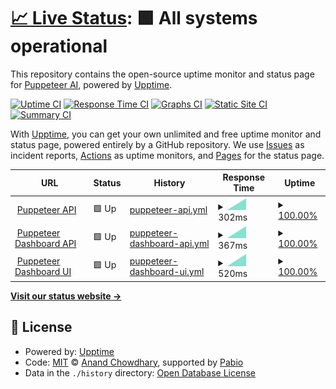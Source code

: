 # [📈 Live Status](https://Puppeteer-ai.github.io/upptime): <!--live status--> **🟩 All systems operational**

This repository contains the open-source uptime monitor and status page for [Puppeteer AI](https://puppeteerai.com), powered by [Upptime](https://github.com/upptime/upptime).

[![Uptime CI](https://github.com/Puppeteer-ai/upptime/workflows/Uptime%20CI/badge.svg)](https://github.com/Puppeteer-ai/upptime/actions?query=workflow%3A%22Uptime+CI%22)
[![Response Time CI](https://github.com/Puppeteer-ai/upptime/workflows/Response%20Time%20CI/badge.svg)](https://github.com/Puppeteer-ai/upptime/actions?query=workflow%3A%22Response+Time+CI%22)
[![Graphs CI](https://github.com/Puppeteer-ai/upptime/workflows/Graphs%20CI/badge.svg)](https://github.com/Puppeteer-ai/upptime/actions?query=workflow%3A%22Graphs+CI%22)
[![Static Site CI](https://github.com/Puppeteer-ai/upptime/workflows/Static%20Site%20CI/badge.svg)](https://github.com/Puppeteer-ai/upptime/actions?query=workflow%3A%22Static+Site+CI%22)
[![Summary CI](https://github.com/Puppeteer-ai/upptime/workflows/Summary%20CI/badge.svg)](https://github.com/Puppeteer-ai/upptime/actions?query=workflow%3A%22Summary+CI%22)

With [Upptime](https://upptime.js.org), you can get your own unlimited and free uptime monitor and status page, powered entirely by a GitHub repository. We use [Issues](https://github.com/Puppeteer-ai/upptime/issues) as incident reports, [Actions](https://github.com/Puppeteer-ai/upptime/actions) as uptime monitors, and [Pages](https://Puppeteer-ai.github.io/upptime) for the status page.

<!--start: status pages-->
<!-- This summary is generated by Upptime (https://github.com/upptime/upptime) -->
<!-- Do not edit this manually, your changes will be overwritten -->
<!-- prettier-ignore -->
| URL | Status | History | Response Time | Uptime |
| --- | ------ | ------- | ------------- | ------ |
| <img alt="" src="https://icons.duckduckgo.com/ip3/api.puppeteerai.com.ico" height="13"> [Puppeteer API](https://api.puppeteerai.com/) | 🟩 Up | [puppeteer-api.yml](https://github.com/Puppeteer-ai/upptime/commits/HEAD/history/puppeteer-api.yml) | <details><summary><img alt="Response time graph" src="./graphs/puppeteer-api/response-time-week.png" height="20"> 302ms</summary><br><a href="https://status.puppeteerai.com/history/puppeteer-api"><img alt="Response time 302" src="https://img.shields.io/endpoint?url=https%3A%2F%2Fraw.githubusercontent.com%2FPuppeteer-ai%2Fupptime%2FHEAD%2Fapi%2Fpuppeteer-api%2Fresponse-time.json"></a><br><a href="https://status.puppeteerai.com/history/puppeteer-api"><img alt="24-hour response time 302" src="https://img.shields.io/endpoint?url=https%3A%2F%2Fraw.githubusercontent.com%2FPuppeteer-ai%2Fupptime%2FHEAD%2Fapi%2Fpuppeteer-api%2Fresponse-time-day.json"></a><br><a href="https://status.puppeteerai.com/history/puppeteer-api"><img alt="7-day response time 302" src="https://img.shields.io/endpoint?url=https%3A%2F%2Fraw.githubusercontent.com%2FPuppeteer-ai%2Fupptime%2FHEAD%2Fapi%2Fpuppeteer-api%2Fresponse-time-week.json"></a><br><a href="https://status.puppeteerai.com/history/puppeteer-api"><img alt="30-day response time 302" src="https://img.shields.io/endpoint?url=https%3A%2F%2Fraw.githubusercontent.com%2FPuppeteer-ai%2Fupptime%2FHEAD%2Fapi%2Fpuppeteer-api%2Fresponse-time-month.json"></a><br><a href="https://status.puppeteerai.com/history/puppeteer-api"><img alt="1-year response time 302" src="https://img.shields.io/endpoint?url=https%3A%2F%2Fraw.githubusercontent.com%2FPuppeteer-ai%2Fupptime%2FHEAD%2Fapi%2Fpuppeteer-api%2Fresponse-time-year.json"></a></details> | <details><summary><a href="https://status.puppeteerai.com/history/puppeteer-api">100.00%</a></summary><a href="https://status.puppeteerai.com/history/puppeteer-api"><img alt="All-time uptime 100.00%" src="https://img.shields.io/endpoint?url=https%3A%2F%2Fraw.githubusercontent.com%2FPuppeteer-ai%2Fupptime%2FHEAD%2Fapi%2Fpuppeteer-api%2Fuptime.json"></a><br><a href="https://status.puppeteerai.com/history/puppeteer-api"><img alt="24-hour uptime 100.00%" src="https://img.shields.io/endpoint?url=https%3A%2F%2Fraw.githubusercontent.com%2FPuppeteer-ai%2Fupptime%2FHEAD%2Fapi%2Fpuppeteer-api%2Fuptime-day.json"></a><br><a href="https://status.puppeteerai.com/history/puppeteer-api"><img alt="7-day uptime 100.00%" src="https://img.shields.io/endpoint?url=https%3A%2F%2Fraw.githubusercontent.com%2FPuppeteer-ai%2Fupptime%2FHEAD%2Fapi%2Fpuppeteer-api%2Fuptime-week.json"></a><br><a href="https://status.puppeteerai.com/history/puppeteer-api"><img alt="30-day uptime 100.00%" src="https://img.shields.io/endpoint?url=https%3A%2F%2Fraw.githubusercontent.com%2FPuppeteer-ai%2Fupptime%2FHEAD%2Fapi%2Fpuppeteer-api%2Fuptime-month.json"></a><br><a href="https://status.puppeteerai.com/history/puppeteer-api"><img alt="1-year uptime 100.00%" src="https://img.shields.io/endpoint?url=https%3A%2F%2Fraw.githubusercontent.com%2FPuppeteer-ai%2Fupptime%2FHEAD%2Fapi%2Fpuppeteer-api%2Fuptime-year.json"></a></details>
| <img alt="" src="https://icons.duckduckgo.com/ip3/dashboard-api.puppeteerai.com.ico" height="13"> [Puppeteer Dashboard API](https://dashboard-api.puppeteerai.com/api/health) | 🟩 Up | [puppeteer-dashboard-api.yml](https://github.com/Puppeteer-ai/upptime/commits/HEAD/history/puppeteer-dashboard-api.yml) | <details><summary><img alt="Response time graph" src="./graphs/puppeteer-dashboard-api/response-time-week.png" height="20"> 367ms</summary><br><a href="https://status.puppeteerai.com/history/puppeteer-dashboard-api"><img alt="Response time 367" src="https://img.shields.io/endpoint?url=https%3A%2F%2Fraw.githubusercontent.com%2FPuppeteer-ai%2Fupptime%2FHEAD%2Fapi%2Fpuppeteer-dashboard-api%2Fresponse-time.json"></a><br><a href="https://status.puppeteerai.com/history/puppeteer-dashboard-api"><img alt="24-hour response time 367" src="https://img.shields.io/endpoint?url=https%3A%2F%2Fraw.githubusercontent.com%2FPuppeteer-ai%2Fupptime%2FHEAD%2Fapi%2Fpuppeteer-dashboard-api%2Fresponse-time-day.json"></a><br><a href="https://status.puppeteerai.com/history/puppeteer-dashboard-api"><img alt="7-day response time 367" src="https://img.shields.io/endpoint?url=https%3A%2F%2Fraw.githubusercontent.com%2FPuppeteer-ai%2Fupptime%2FHEAD%2Fapi%2Fpuppeteer-dashboard-api%2Fresponse-time-week.json"></a><br><a href="https://status.puppeteerai.com/history/puppeteer-dashboard-api"><img alt="30-day response time 367" src="https://img.shields.io/endpoint?url=https%3A%2F%2Fraw.githubusercontent.com%2FPuppeteer-ai%2Fupptime%2FHEAD%2Fapi%2Fpuppeteer-dashboard-api%2Fresponse-time-month.json"></a><br><a href="https://status.puppeteerai.com/history/puppeteer-dashboard-api"><img alt="1-year response time 367" src="https://img.shields.io/endpoint?url=https%3A%2F%2Fraw.githubusercontent.com%2FPuppeteer-ai%2Fupptime%2FHEAD%2Fapi%2Fpuppeteer-dashboard-api%2Fresponse-time-year.json"></a></details> | <details><summary><a href="https://status.puppeteerai.com/history/puppeteer-dashboard-api">100.00%</a></summary><a href="https://status.puppeteerai.com/history/puppeteer-dashboard-api"><img alt="All-time uptime 100.00%" src="https://img.shields.io/endpoint?url=https%3A%2F%2Fraw.githubusercontent.com%2FPuppeteer-ai%2Fupptime%2FHEAD%2Fapi%2Fpuppeteer-dashboard-api%2Fuptime.json"></a><br><a href="https://status.puppeteerai.com/history/puppeteer-dashboard-api"><img alt="24-hour uptime 100.00%" src="https://img.shields.io/endpoint?url=https%3A%2F%2Fraw.githubusercontent.com%2FPuppeteer-ai%2Fupptime%2FHEAD%2Fapi%2Fpuppeteer-dashboard-api%2Fuptime-day.json"></a><br><a href="https://status.puppeteerai.com/history/puppeteer-dashboard-api"><img alt="7-day uptime 100.00%" src="https://img.shields.io/endpoint?url=https%3A%2F%2Fraw.githubusercontent.com%2FPuppeteer-ai%2Fupptime%2FHEAD%2Fapi%2Fpuppeteer-dashboard-api%2Fuptime-week.json"></a><br><a href="https://status.puppeteerai.com/history/puppeteer-dashboard-api"><img alt="30-day uptime 100.00%" src="https://img.shields.io/endpoint?url=https%3A%2F%2Fraw.githubusercontent.com%2FPuppeteer-ai%2Fupptime%2FHEAD%2Fapi%2Fpuppeteer-dashboard-api%2Fuptime-month.json"></a><br><a href="https://status.puppeteerai.com/history/puppeteer-dashboard-api"><img alt="1-year uptime 100.00%" src="https://img.shields.io/endpoint?url=https%3A%2F%2Fraw.githubusercontent.com%2FPuppeteer-ai%2Fupptime%2FHEAD%2Fapi%2Fpuppeteer-dashboard-api%2Fuptime-year.json"></a></details>
| <img alt="" src="https://icons.duckduckgo.com/ip3/dashboard.puppeteerai.com.ico" height="13"> [Puppeteer Dashboard UI](https://dashboard.puppeteerai.com/) | 🟩 Up | [puppeteer-dashboard-ui.yml](https://github.com/Puppeteer-ai/upptime/commits/HEAD/history/puppeteer-dashboard-ui.yml) | <details><summary><img alt="Response time graph" src="./graphs/puppeteer-dashboard-ui/response-time-week.png" height="20"> 520ms</summary><br><a href="https://status.puppeteerai.com/history/puppeteer-dashboard-ui"><img alt="Response time 520" src="https://img.shields.io/endpoint?url=https%3A%2F%2Fraw.githubusercontent.com%2FPuppeteer-ai%2Fupptime%2FHEAD%2Fapi%2Fpuppeteer-dashboard-ui%2Fresponse-time.json"></a><br><a href="https://status.puppeteerai.com/history/puppeteer-dashboard-ui"><img alt="24-hour response time 520" src="https://img.shields.io/endpoint?url=https%3A%2F%2Fraw.githubusercontent.com%2FPuppeteer-ai%2Fupptime%2FHEAD%2Fapi%2Fpuppeteer-dashboard-ui%2Fresponse-time-day.json"></a><br><a href="https://status.puppeteerai.com/history/puppeteer-dashboard-ui"><img alt="7-day response time 520" src="https://img.shields.io/endpoint?url=https%3A%2F%2Fraw.githubusercontent.com%2FPuppeteer-ai%2Fupptime%2FHEAD%2Fapi%2Fpuppeteer-dashboard-ui%2Fresponse-time-week.json"></a><br><a href="https://status.puppeteerai.com/history/puppeteer-dashboard-ui"><img alt="30-day response time 520" src="https://img.shields.io/endpoint?url=https%3A%2F%2Fraw.githubusercontent.com%2FPuppeteer-ai%2Fupptime%2FHEAD%2Fapi%2Fpuppeteer-dashboard-ui%2Fresponse-time-month.json"></a><br><a href="https://status.puppeteerai.com/history/puppeteer-dashboard-ui"><img alt="1-year response time 520" src="https://img.shields.io/endpoint?url=https%3A%2F%2Fraw.githubusercontent.com%2FPuppeteer-ai%2Fupptime%2FHEAD%2Fapi%2Fpuppeteer-dashboard-ui%2Fresponse-time-year.json"></a></details> | <details><summary><a href="https://status.puppeteerai.com/history/puppeteer-dashboard-ui">100.00%</a></summary><a href="https://status.puppeteerai.com/history/puppeteer-dashboard-ui"><img alt="All-time uptime 100.00%" src="https://img.shields.io/endpoint?url=https%3A%2F%2Fraw.githubusercontent.com%2FPuppeteer-ai%2Fupptime%2FHEAD%2Fapi%2Fpuppeteer-dashboard-ui%2Fuptime.json"></a><br><a href="https://status.puppeteerai.com/history/puppeteer-dashboard-ui"><img alt="24-hour uptime 100.00%" src="https://img.shields.io/endpoint?url=https%3A%2F%2Fraw.githubusercontent.com%2FPuppeteer-ai%2Fupptime%2FHEAD%2Fapi%2Fpuppeteer-dashboard-ui%2Fuptime-day.json"></a><br><a href="https://status.puppeteerai.com/history/puppeteer-dashboard-ui"><img alt="7-day uptime 100.00%" src="https://img.shields.io/endpoint?url=https%3A%2F%2Fraw.githubusercontent.com%2FPuppeteer-ai%2Fupptime%2FHEAD%2Fapi%2Fpuppeteer-dashboard-ui%2Fuptime-week.json"></a><br><a href="https://status.puppeteerai.com/history/puppeteer-dashboard-ui"><img alt="30-day uptime 100.00%" src="https://img.shields.io/endpoint?url=https%3A%2F%2Fraw.githubusercontent.com%2FPuppeteer-ai%2Fupptime%2FHEAD%2Fapi%2Fpuppeteer-dashboard-ui%2Fuptime-month.json"></a><br><a href="https://status.puppeteerai.com/history/puppeteer-dashboard-ui"><img alt="1-year uptime 100.00%" src="https://img.shields.io/endpoint?url=https%3A%2F%2Fraw.githubusercontent.com%2FPuppeteer-ai%2Fupptime%2FHEAD%2Fapi%2Fpuppeteer-dashboard-ui%2Fuptime-year.json"></a></details>

<!--end: status pages-->

[**Visit our status website →**](https://Puppeteer-ai.github.io/upptime)

## 📄 License

- Powered by: [Upptime](https://github.com/upptime/upptime)
- Code: [MIT](./LICENSE) © [Anand Chowdhary](https://anandchowdhary.com), supported by [Pabio](https://pabio.com)
- Data in the `./history` directory: [Open Database License](https://opendatacommons.org/licenses/odbl/1-0/)
